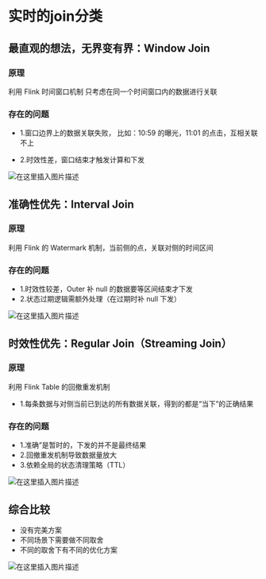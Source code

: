 # 实时的join分类
## 最直观的想法，无界变有界：Window Join
### 原理
利用 Flink 时间窗口机制
只考虑在同一个时间窗口内的数据进行关联
### 存在的问题
  - 1.窗口边界上的数据关联失败， 比如：10:59 的曝光，11:01 的点击，互相关联不上
     
  - 2.时效性差，窗口结束才触发计算和下发
  
![在这里插入图片描述](https://img-blog.csdnimg.cn/8b2c9996259c41688ebb6480f5daf1d4.png?x-oss-process=image/watermark,type_d3F5LXplbmhlaQ,shadow_50,text_Q1NETiBA5bem5p6X5Y-z5p2OMDI=,size_20,color_FFFFFF,t_70,g_se,x_16)
## 准确性优先：Interval Join
### 原理
利用 Flink 的 Watermark 机制，当前侧的点，关联对侧的时间区间
### 存在的问题
- 1.时效性较差，Outer 补 null 的数据要等区间结束才下发
- 2.状态过期逻辑需额外处理（在过期时补 null 下发）

![在这里插入图片描述](https://img-blog.csdnimg.cn/922081964b5d4ee48fdd5fa77cbcc290.png?x-oss-process=image/watermark,type_d3F5LXplbmhlaQ,shadow_50,text_Q1NETiBA5bem5p6X5Y-z5p2OMDI=,size_20,color_FFFFFF,t_70,g_se,x_16)
## 时效性优先：Regular Join（Streaming Join） 
### 原理
利用 Flink Table 的回撤重发机制
- 1.每条数据与对侧当前已到达的所有数据关联，得到的都是“当下”的正确结果
### 存在的问题
- 1.准确”是暂时的，下发的并不是最终结果
- 2.回撤重发机制导致数据量放大
- 3.依赖全局的状态清理策略（TTL）

![在这里插入图片描述](https://img-blog.csdnimg.cn/62aa641087a349b3a61ddfafea71a4c1.png?x-oss-process=image/watermark,type_d3F5LXplbmhlaQ,shadow_50,text_Q1NETiBA5bem5p6X5Y-z5p2OMDI=,size_20,color_FFFFFF,t_70,g_se,x_16)
## 综合比较
- 没有完美方案
- 不同场景下需要做不同取舍
- 不同的取舍下有不同的优化方案

![在这里插入图片描述](https://img-blog.csdnimg.cn/1209bbdc214e4db589296a63d2a95b48.png?x-oss-process=image/watermark,type_d3F5LXplbmhlaQ,shadow_50,text_Q1NETiBA5bem5p6X5Y-z5p2OMDI=,size_20,color_FFFFFF,t_70,g_se,x_16)

